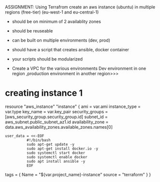 ASSIGNMENT:
Using Terrafrom create an aws instance (ubuntu) in multiple regions (free-tier) (eu-west-1 and eu-central-1)

- should be on minimum of 2 availablity zones

- should be reuseable

- can be built on multiple environments (dev, prod)

- should have a script that creates ansible, docker container

- your scripts should be modularized

- Create a VPC for the various environments
Dev environment in one region ,production environment in another region>>>



# creating instance 1

resource "aws_instance" "instance" {
  ami               = var.ami
  instance_type     = var.type
  key_name          = var.key_pair
  security_groups   = [aws_security_group.security_group.id]
  subnet_id         = aws_subnet.public_subnet_az1.id
  availability_zone = data.aws_availability_zones.available_zones.names[0]

    user_data = <<-EOF
              #!/bin/bash
              sudo apt-get update -y
              sudo apt-get install docker.io -y
              sudo systemctl start docker
              sudo systemctl enable docker
              sudo apt install ansible -y
              EOF

  tags = {
    Name   = "${var.project_name}-instance"
    source = "terraform"
  }
}
